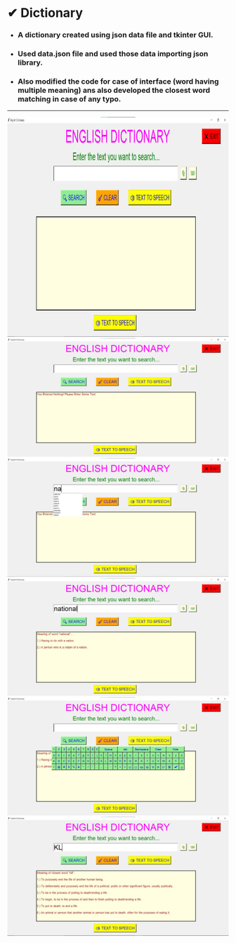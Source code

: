 # ✔ Dictionary
- ### A dictionary created using json data file and tkinter GUI.
- ### Used data.json file and used those data importing json library.
- ### Also modified the code for case of interface (word having multiple meaning) ans also developed the closest word matching in case of any typo.

****

<p align="center">
  <img height = 500 width = 1000 src="images/1.jpg" /><br>
  <img src="images/2.jpg" /><br>
  <img src="images/3.jpg" /><br>
  <img src="images/4.jpg" /><br>
  <img src="images/5.jpg" /><br>
  <img src="images/6.jpg" /><br>
</p>